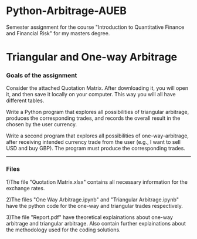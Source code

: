 # Python-Arbitrage-AUEB
Semester assignment for the course "Introduction to Quantitative Finance and Financial Risk" for my masters degree.



# Triangular and One-way Arbitrage #

### Goals of the assignment ###

Consider the attached Quotation Matrix. 
After downloading it, you will open it, and then save it locally on your computer. 
This way you will all have different tables.

Write a Python program that explores all possibilities of triangular arbitrage, produces the corresponding trades,
and records the overall result in the chosen by the user currency.

Write a second program that explores all possibilities of one-way-arbitrage, after receiving intended currency trade from the user (e.g., I want to sell USD and buy GBP). 
The program must produce the corresponding trades.


_______________________________________________________________________________________________________________________________________________________________________________

### Files ###

1)The file "Quotation Matrix.xlsx" contains all necessary information for the exchange rates.

2)The files "One Way Arbitrage.ipynb" and "Triangular Arbitrage.ipynb" have the python code for the one-way and triangular trades respectively.

3)The file "Report.pdf" have theoretical explainations about one-way arbitrage and triangular arbitrage. Also contain further explainations about the methodology used for the coding solutions. 
